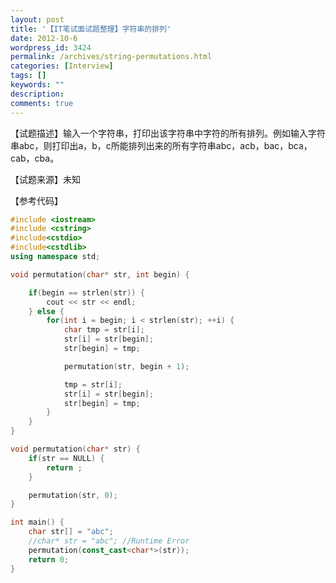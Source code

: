 ```yaml
---
layout: post
title: '【IT笔试面试题整理】字符串的排列'
date: 2012-10-6
wordpress_id: 3424
permalink: /archives/string-permutations.html
categories: [Interview]
tags: []
keywords: ""
description: 
comments: true
---
```

【试题描述】输入一个字符串，打印出该字符串中字符的所有排列。例如输入字符串abc，则打印出a，b，c所能排列出来的所有字符串abc，acb，bac，bca，cab，cba。

【试题来源】未知

【参考代码】

``` cpp
#include <iostream>
#include <cstring>
#include<cstdio>
#include<cstdlib>
using namespace std;

void permutation(char* str, int begin) {

	if(begin == strlen(str)) {
		cout << str << endl;
	} else {
		for(int i = begin; i < strlen(str); ++i) {
			char tmp = str[i];
			str[i] = str[begin];
			str[begin] = tmp;

			permutation(str, begin + 1);

			tmp = str[i];
			str[i] = str[begin];
			str[begin] = tmp;
		}
	}
}

void permutation(char* str) {
	if(str == NULL) {
		return ;
	}

	permutation(str, 0);
}

int main() {
	char str[] = "abc";
	//char* str = "abc"; //Runtime Error
	permutation(const_cast<char*>(str));
	return 0;
}
```
